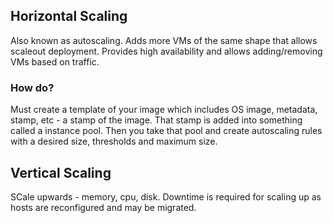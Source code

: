 
## Horizontal Scaling
Also known as autoscaling. Adds more VMs of the same shape that allows scaleout deployment. Provides high availability and allows adding/removing VMs based on traffic. 

### How do?
Must create a template of your image which includes OS image, metadata, stamp, etc - a stamp of the image. That stamp is added into something called a instance pool. Then you take that pool and create autoscaling rules with a desired size, thresholds and maximum size. 


## Vertical Scaling

SCale upwards - memory, cpu, disk. Downtime is required for scaling up as hosts are reconfigured and may be migrated. 

